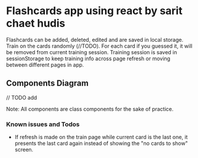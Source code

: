 # Flashcards app using react by sarit chaet hudis

Flashcards can be added, deleted, edited and are saved in local storage.
Train on the cards randomly (//TODO). For each card if you guessed it, it will be removed from current training session.
Training session is saved in sessionStorage to keep training info across page refresh or moving between different pages in app.

## Components Diagram

// TODO add

Note: All components are class components for the sake of practice.

### Known issues and Todos

- If refresh is made on the train page while current card is the last one, it presents the last card again instead of showing the "no cards to show" screen.
